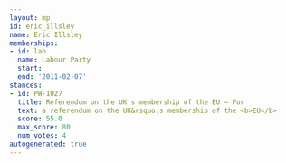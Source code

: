 ```yaml
---
layout: mp
id: eric_illsley
name: Eric Illsley
memberships:
- id: lab
  name: Labour Party
  start: 
  end: '2011-02-07'
stances:
- id: PW-1027
  title: Referendum on the UK's membership of the EU — For
  text: a referendum on the UK&rsquo;s membership of the <b>EU</b>
  score: 55.0
  max_score: 80
  num_votes: 4
autogenerated: true
---
```

